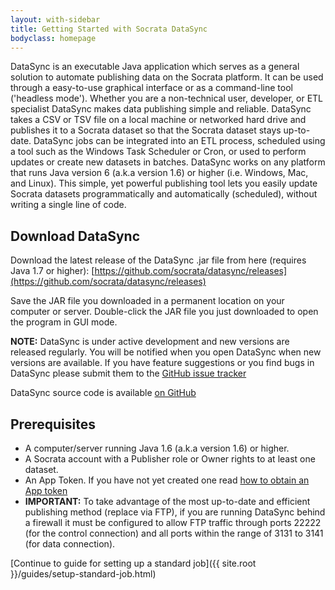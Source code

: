 ```yaml
---
layout: with-sidebar
title: Getting Started with Socrata DataSync
bodyclass: homepage
---
```


DataSync is an executable Java application which serves as a general solution to automate publishing data on the Socrata platform. It can be used through a easy-to-use graphical interface or as a command-line tool ('headless mode'). Whether you are a non-technical user, developer, or ETL specialist DataSync makes data publishing simple and reliable. DataSync takes a CSV or TSV file on a local machine or networked hard drive and publishes it to a Socrata dataset so that the Socrata dataset stays up-to-date. DataSync jobs can be integrated into an ETL process, scheduled using a tool such as the Windows Task Scheduler or Cron, or used to perform updates or create new datasets in batches. DataSync works on any platform that runs Java version 6 (a.k.a version 1.6) or higher (i.e. Windows, Mac, and Linux). This simple, yet powerful publishing tool lets you easily update Socrata datasets programmatically and automatically (scheduled), without writing a single line of code.

<!--
insert screenshot
-->

## Download DataSync

Download the latest release of the DataSync .jar file from here (requires Java 1.7 or higher):
[https://github.com/socrata/datasync/releases](https://github.com/socrata/datasync/releases)

Save the JAR file you downloaded in a permanent location on your computer or server. Double-click the JAR file you just downloaded to open the program in GUI mode.

**NOTE:** DataSync is under active development and new versions are released regularly. You will be notified when you open DataSync when new versions are available. If you have feature suggestions or you find bugs in DataSync please submit them to the [GitHub issue tracker](https://github.com/socrata/datasync/issues)

DataSync source code is available [on GitHub](https://github.com/socrata/datasync)

## Prerequisites

- A computer/server running Java 1.6 (a.k.a version 1.6) or higher.
- A Socrata account with a Publisher role or Owner rights to at least one dataset.
- An App Token. If you have not yet created one read [how to obtain an App token](http://beta.dev.socrata.com/docs/app-tokens.html)
- **IMPORTANT:** To take advantage of the most up-to-date and efficient publishing method (replace via FTP), if you are running DataSync behind a firewall it must be configured to allow FTP traffic through ports 22222 (for the control connection) and all ports within the range of 3131 to 3141 (for data connection). 


[Continue to guide for setting up a standard job]({{ site.root }}/guides/setup-standard-job.html)

